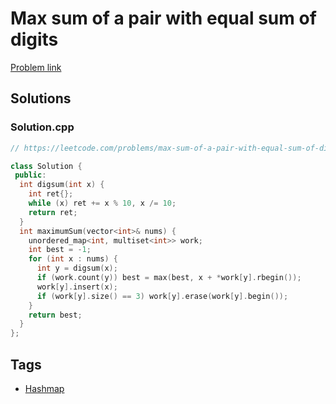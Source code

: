 # Max sum of a pair with equal sum of digits

[Problem link](https://leetcode.com/problems/max-sum-of-a-pair-with-equal-sum-of-digits)

## Solutions


### Solution.cpp
```cpp
// https://leetcode.com/problems/max-sum-of-a-pair-with-equal-sum-of-digits

class Solution {
 public:
  int digsum(int x) {
    int ret{};
    while (x) ret += x % 10, x /= 10;
    return ret;
  }
  int maximumSum(vector<int>& nums) {
    unordered_map<int, multiset<int>> work;
    int best = -1;
    for (int x : nums) {
      int y = digsum(x);
      if (work.count(y)) best = max(best, x + *work[y].rbegin());
      work[y].insert(x);
      if (work[y].size() == 3) work[y].erase(work[y].begin());
    }
    return best;
  }
};
```
## Tags

* [Hashmap](/README.md#Hashmap)
